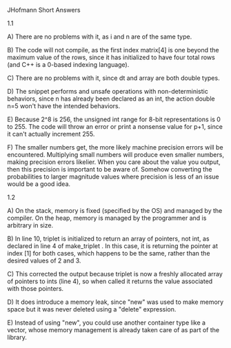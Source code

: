 JHofmann Short Answers

1.1  

A) There are no problems with it, as i and n are of the same type.

B) The code will not compile, as the first index matrix[4] is one beyond the maximum value of the rows, since it has initialized to have four total rows (and C++ is a 0-based indexing language).

C) There are no problems with it, since dt and array are both double types.

D) The snippet performs and unsafe operations with non-deterministic behaviors, since n has already been declared as an int, the action double n=5 won't have the intended behaviors.

E) Because 2^8 is 256, the unsigned int range for 8-bit representations is 0 to 255. The  code will throw an error or print a nonsense value for p+1, since it can't actually increment 255.

F) The smaller numbers get, the more likely machine precision errors will be encountered. Multiplying small numbers will produce even smaller numbers, making precision errors likelier. When you care about the value you output, then this precision is important to be aware of. Somehow converting the probabilities to larger magnitude values where precision is less of an issue would be a good idea.

1.2

A) On the stack, memory is fixed (specified by the OS) and managed by the compiler. On the heap, memory is managed by the programmer and is arbitrary in size.

B) In line 10, triplet is initialized to return an array of pointers, not int, as declared in line 4 of make_triplet . In this case, it is returning the pointer at index [1] for both cases, which happens to be the same, rather than the desired values of 2 and 3.

C) This corrected the output because triplet is now a freshly allocated array of pointers to ints (line 4), so when called it returns the value associated with those pointers.

D) It does introduce a memory leak, since "new" was used to make memory space but it was never deleted using a "delete" expression.

E) Instead of using "new", you could use another container type like a vector, whose memory management is already taken care of as part of the library.

